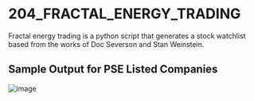 # 204_FRACTAL_ENERGY_TRADING
Fractal energy trading is a python script that generates a stock watchlist based from the works of Doc Severson and Stan Weinstein.

## Sample Output for PSE Listed Companies

![image](https://user-images.githubusercontent.com/73808861/145189322-d099943b-34c8-473b-ae4d-868ce35ce997.png)


